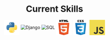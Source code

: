 <h1 align="center">Current Skills </h1>

<div align="center">
    <img align="center" alt="Python" width="50px" src="https://raw.githubusercontent.com/github/explore/80688e429a7d4ef2fca1e82350fe8e3517d3494d/topics/python/python.png" />
    <img align="center" alt="Django" width="85px" src="https://upload.wikimedia.org/wikipedia/de/thumb/0/0e/Django-logo.svg/2000px-Django-logo.svg.png" />
    <img align="center" alt="SQL" width="75px" src="https://img2.freepng.ru/20180526/oqt/kisspng-microsoft-sql-server-mysql-database-logo-5b098c6ebad6d7.7316225815273524307653.jpg" />
    <img align="center" alt="HTML5" width="50px" src="https://raw.githubusercontent.com/github/explore/80688e429a7d4ef2fca1e82350fe8e3517d3494d/topics/html/html.png" />
    <img align="center" alt="CSS3" width="50px" src="https://raw.githubusercontent.com/github/explore/80688e429a7d4ef2fca1e82350fe8e3517d3494d/topics/css/css.png" />
    <img align="center" alt="JavaScript" width="50px" src="https://raw.githubusercontent.com/github/explore/80688e429a7d4ef2fca1e82350fe8e3517d3494d/topics/javascript/javascript.png" />
</div>




